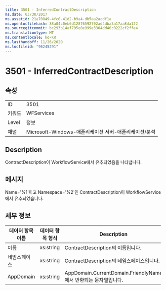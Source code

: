 ```yaml
---
title: 3501 - InferredContractDescription
ms.date: 03/30/2017
ms.assetid: 21a70849-4fc0-41d2-b9a4-db5aa2acdf1a
ms.openlocfilehash: 88a04c0eb6d12876592702ad4dba3a17aa8da122
ms.sourcegitcommit: bc293b14af795e0e999e3304dd40c0222cf2ffe4
ms.translationtype: MT
ms.contentlocale: ko-KR
ms.lasthandoff: 11/26/2020
ms.locfileid: "96245291"
---
```

# <a name="3501---inferredcontractdescription"></a>3501 - InferredContractDescription

## <a name="properties"></a>속성  
  
|||  
|-|-|  
|ID|3501|  
|키워드|WFServices|  
|Level|정보|  
|채널|Microsoft-Windows-애플리케이션 서버-애플리케이션/분석|  
  
## <a name="description"></a>Description  

 ContractDescription이 WorkflowService에서 유추되었음을 나타냅니다.  
  
## <a name="message"></a>메시지  

 Name='%1'이고 Namespace='%2'인 ContractDescription이 WorkflowService에서 유추되었습니다.  
  
## <a name="details"></a>세부 정보  
  
|데이터 항목 이름|데이터 항목 형식|Description|  
|--------------------|--------------------|-----------------|  
|이름|xs:string|ContractDescription의 이름입니다.|  
|네임스페이스|xs:string|ContractDescription의 네임스페이스입니다.|  
|AppDomain|xs:string|AppDomain.CurrentDomain.FriendlyName에서 반환되는 문자열입니다.|
